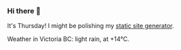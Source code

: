 ### Hi there :wave:

It's Thursday! I might be polishing my [static site generator](https://github.com/bewuethr/pandoc-bash-blog).

Weather in Victoria BC: light rain, at +14°C.
